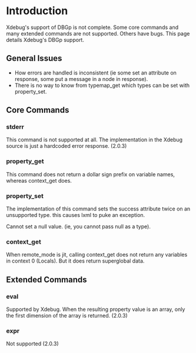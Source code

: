 # Introduction #

Xdebug's support of DBGp is not complete. Some core commands and many extended commands are not supported. Others have bugs. This page details Xdebug's DBGp support.

## General Issues ##

  * How errors are handled is inconsistent (ie some set an attribute on response, some put a message in a node in response).
  * There is no way to know from typemap\_get which types can be set with property\_set.

## Core Commands ##

### stderr ###

This command is not supported at all. The implementation in the Xdebug source is just a hardcoded error response. (2.0.3)

### property\_get ###

This command does not return a dollar sign prefix on variable names, whereas context\_get does.

### property\_set ###

The implementation of this command sets the success attribute twice on an unsupported type. this causes lxml to puke an exception.

Cannot set a null value. (ie, you cannot pass null as a type).

### context\_get ###

When remote\_mode is jit, calling context\_get does not return any variables in context 0 (Locals). But it does return superglobal data.

## Extended Commands ##

### eval ###

Supported by Xdebug. When the resulting property value is an array, only the first dimension of the array is returned. (2.0.3)

### expr ###

Not supported (2.0.3)